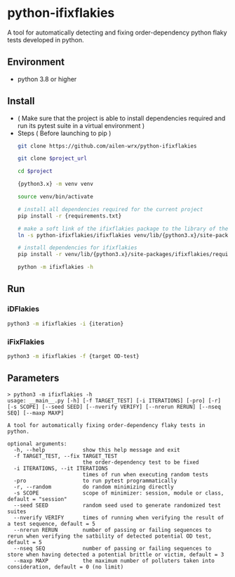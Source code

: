 # python-ifixflakies
A tool for automatically detecting and fixing order-dependency python flaky tests developed in python.

## Environment
 - python 3.8 or higher

## Install
 - ( Make sure that the project is able to install dependencies required and run its pytest suite in a virtual environment )
  - Steps ( Before launching to pip )
    ```bash
    git clone https://github.com/ailen-wrx/python-ifixflakies

    git clone $project_url

    cd $project

    {python3.x} -m venv venv

    source venv/bin/activate

    # install all dependencies required for the current project
    pip install -r {requirements.txt}

    # make a soft link of the ifixflakies package to the library of the virtual environment
    ln -s python-ifixflakies/ifixflakies venv/lib/{python3.x}/site-packages/ifixflakies

    # install dependencies for ifixflakies
    pip install -r venv/lib/{python3.x}/site-packages/ifixflakies/requirements.txt

    python -m ifixflakies -h
    ```

## Run
### iDFlakies
```bash
python3 -m ifixflakies -i {iteration}
```

### iFixFlakies
```bash
python3 -m ifixflakies -f {target OD-test}
```

## Parameters
```
> python3 -m ifixflakies -h
usage: __main__.py [-h] [-f TARGET_TEST] [-i ITERATIONS] [-pro] [-r] [-s SCOPE] [--seed SEED] [--nverify VERIFY] [--nrerun RERUN] [--nseq SEQ] [--maxp MAXP]

A tool for automatically fixing order-dependency flaky tests in python.

optional arguments:
  -h, --help            show this help message and exit
  -f TARGET_TEST, --fix TARGET_TEST
                        the order-dependency test to be fixed
  -i ITERATIONS, --it ITERATIONS
                        times of run when executing random tests
  -pro                  to run pytest programmatically
  -r, --random          do random minimizing directly
  -s SCOPE              scope of minimizer: session, module or class, default = "session"
  --seed SEED           random seed used to generate randomized test suites
  --nverify VERIFY      times of running when verifying the result of a test sequence, default = 5
  --nrerun RERUN        number of passing or failing sequences to rerun when verifying the satbility of detected potential OD test, default = 5
  --nseq SEQ            number of passing or failing sequences to store when having detected a potential brittle or victim, default = 3
  --maxp MAXP           the maximum number of polluters taken into consideration, default = 0 (no limit)
```
 

